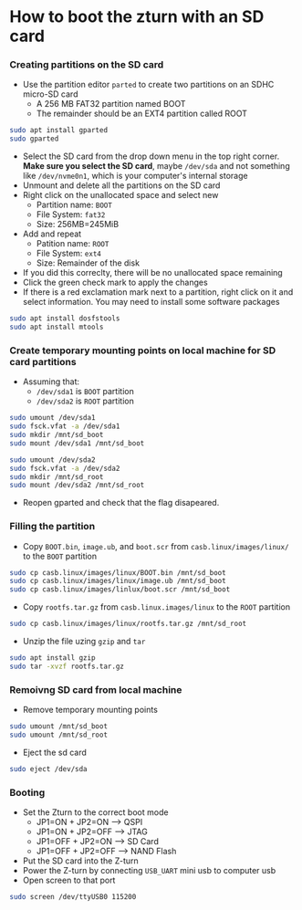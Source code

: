 # How to boot the zturn with an SD card


### Creating partitions on the SD card
- Use the partition editor `parted` to create two partitions on an SDHC micro-SD card
  - A 256 MB FAT32 partition named BOOT
  - The remainder should be an EXT4 partition called ROOT
```bash
sudo apt install gparted
sudo gparted
```
- Select the SD card from the drop down menu in the top right corner. **Make sure you select the SD card**, maybe `/dev/sda` and not something like `/dev/nvme0n1`, which is your computer's internal storage
- Unmount and delete all the partitions on the SD card
- Right click on the unallocated space and select new
  - Partition name: `BOOT`
  - File System: `fat32`
  - Size: 256MB=245MiB
- Add and repeat
  - Patition name: `ROOT`
  - File System: `ext4`
  - Size: Remainder of the disk
- If you did this correclty, there will be no unallocated space remaining
- Click the green check mark to apply the changes
- If there is a red exclamation mark next to a partition, right click on it and select information. You may need to install some software packages
```bash
sudo apt install dosfstools
sudo apt install mtools
```

### Create temporary mounting points on local machine for SD card partitions
- Assuming that:
  - `/dev/sda1` is `BOOT` partition
  - `/dev/sda2` is `ROOT` partition
```bash
sudo umount /dev/sda1
sudo fsck.vfat -a /dev/sda1
sudo mkdir /mnt/sd_boot
sudo mount /dev/sda1 /mnt/sd_boot
```
```bash
sudo umount /dev/sda2
sudo fsck.vfat -a /dev/sda2
sudo mkdir /mnt/sd_root
sudo mount /dev/sda2 /mnt/sd_root
```
- Reopen gparted and check that the flag disapeared.

### Filling the partition
- Copy `BOOT.bin`, `image.ub`, and `boot.scr` from `casb.linux/images/linux/` to the `BOOT` partition
```bash
sudo cp casb.linux/images/linux/BOOT.bin /mnt/sd_boot
sudo cp casb.linux/images/linux/image.ub /mnt/sd_boot
sudo cp casb.linux/images/linlux/boot.scr /mnt/sd_boot
```
- Copy `rootfs.tar.gz` from `casb.linux.images/linux` to the `ROOT` partition
```bash
sudo cp casb.linux/images/linux/rootfs.tar.gz /mnt/sd_root
```
- Unzip the file uzing `gzip` and `tar`
```bash
sudo apt install gzip
sudo tar -xvzf rootfs.tar.gz
```

### Remoivng SD card from local machine
- Remove temporary mounting points
```bash
sudo umount /mnt/sd_boot
sudo umount /mnt/sd_root
```
- Eject the sd card
```bash
sudo eject /dev/sda
```

### Booting
- Set the Zturn to the correct boot mode
  - JP1=ON  + JP2=ON  --> QSPI  
  - JP1=ON  + JP2=OFF --> JTAG
  - JP1=OFF + JP2=ON  --> SD Card
  - JP1=OFF + JP2=OFF --> NAND Flash
- Put the SD card into the Z-turn
- Power the Z-turn by connecting `USB_UART` mini usb to computer usb
- Open screen to that port
```bash
sudo screen /dev/ttyUSB0 115200
```


